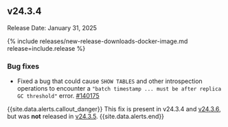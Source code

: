 ## v24.3.4

Release Date: January 31, 2025

{% include releases/new-release-downloads-docker-image.md release=include.release %}

<h3 id="v24-3-4-bug-fixes">Bug fixes</h3>

- Fixed a bug that could cause `SHOW TABLES` and other introspection operations to encounter a `"batch timestamp ... must be after replica GC threshold"` error. [#140175][#140175]

{{site.data.alerts.callout_danger}}
This fix is present in v24.3.4 and [v24.3.6](#v24-3-6), but was **not** released in [v24.3.5](#v24-3-5).
{{site.data.alerts.end}}

[#140175]: https://github.com/cockroachdb/cockroach/pull/140175
